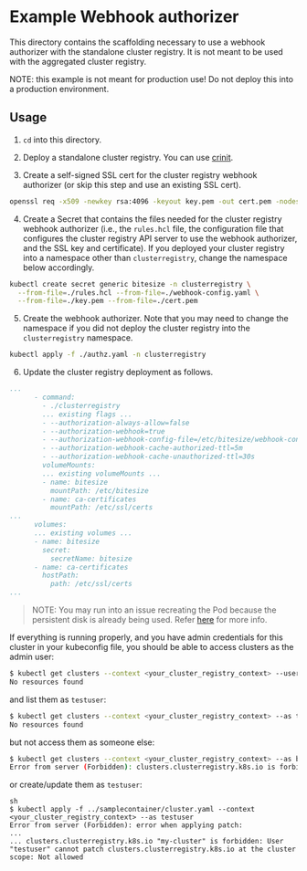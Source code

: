# Example Webhook authorizer

This directory contains the scaffolding necessary to use a webhook authorizer
with the standalone cluster registry. It is not meant to be used with the
aggregated cluster registry.

NOTE: this example is not meant for production use! Do not deploy this into a
production environment.

## Usage

1.  `cd` into this directory.

2.  Deploy a standalone cluster registry. You can use
    [crinit](https://github.com/kubernetes/cluster-registry/blob/master/docs/userguide.md#standalone).

3.  Create a self-signed SSL cert for the cluster registry webhook authorizer
    (or skip this step and use an existing SSL cert).

```sh
openssl req -x509 -newkey rsa:4096 -keyout key.pem -out cert.pem -nodes
```

4.  Create a Secret that contains the files needed for the cluster registry
    webhook authorizer (i.e., the `rules.hcl` file, the configuration file that
    configures the cluster registry API server to use the webhook authorizer,
    and the SSL key and certificate). If you deployed your cluster registry into
    a namespace other than `clusterregistry`, change the namespace below
    accordingly.

```sh
kubectl create secret generic bitesize -n clusterregistry \
  --from-file=./rules.hcl --from-file=./webhook-config.yaml \
  --from-file=./key.pem --from-file=./cert.pem
```

5.  Create the webhook authorizer. Note that you may need to change the
    namespace if you did not deploy the cluster registry into the
    `clusterregistry` namespace.

```sh
kubectl apply -f ./authz.yaml -n clusterregistry
```

6.  Update the cluster registry deployment as follows.

```yaml
...
      - command:
        - ./clusterregistry
        ... existing flags ...
        - --authorization-always-allow=false
        - --authorization-webhook=true
        - --authorization-webhook-config-file=/etc/bitesize/webhook-config.yaml
        - --authorization-webhook-cache-authorized-ttl=5m
        - --authorization-webhook-cache-unauthorized-ttl=30s
        volumeMounts:
        ... existing volumeMounts ...
        - name: bitesize
          mountPath: /etc/bitesize
        - name: ca-certificates
          mountPath: /etc/ssl/certs
...
      volumes:
      ... existing volumes ...
      - name: bitesize
        secret:
          secretName: bitesize
      - name: ca-certificates
        hostPath:
          path: /etc/ssl/certs
...
```

> NOTE: You may run into an issue recreating the Pod because the persistent disk
> is already being used. Refer [here](/docs/userguide.md#multi-attach-error) for
> more info.

If everything is running properly, and you have admin credentials for this
cluster in your kubeconfig file, you should be able to access clusters as the
admin user:

```sh
$ kubectl get clusters --context <your_cluster_registry_context> --user <your_admin_user>
No resources found
```

and list them as `testuser`:

```sh
$ kubectl get clusters --context <your_cluster_registry_context> --as testuser
No resources found
```

but not access them as someone else:

```sh
$ kubectl get clusters --context <your_cluster_registry_context> --as bob
Error from server (Forbidden): clusters.clusterregistry.k8s.io is forbidden: User "bob" cannot list clusters.clusterregistry.k8s.io at the cluster scope: Not allowed
```

or create/update them as `testuser`:

```
sh
$ kubectl apply -f ../samplecontainer/cluster.yaml --context <your_cluster_registry_context> --as testuser
Error from server (Forbidden): error when applying patch:
...
... clusters.clusterregistry.k8s.io "my-cluster" is forbidden: User "testuser" cannot patch clusters.clusterregistry.k8s.io at the cluster scope: Not allowed
```
